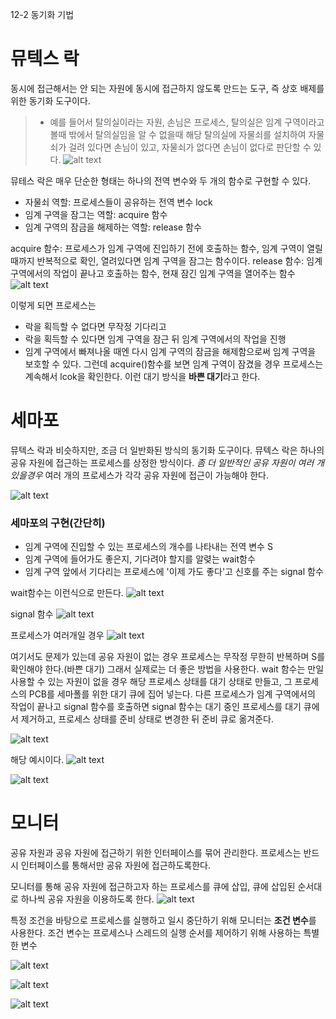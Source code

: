 12-2 동기화 기법

# 뮤텍스 락
동시에 접근해서는 안 되는 자원에 동시에 접근하지 않도록 만드는 도구, 즉 상호 배제를 위한 동기화 도구이다.

> - 예를 들어서 탈의실이라는 자원, 손님은 프로세스, 탈의실은 임계 구역이라고 볼때 밖에서 탈의실임을 알 수 없을때 해당 탈의실에 자물쇠를 설치하여 자물쇠가 걸려 있다면 손님이 있고, 자물쇠가 없다면 손님이 없다로 판단할 수 있다.
![alt text](<스크린샷 2024-04-01 224147.png>)

뮤테스 락은 매우 단순한 형태는 하나의 전역 변수와 두 개의 함수로 구현할 수 있다.
- 자물쇠 역할: 프로세스들이 공유하는 전역 변수 lock
- 임계 구역을 잠그는 역할: acquire 함수
- 임계 구역의 잠금을 해제하는 역할: release 함수

acquire 함수: 프로세스가 임계 구역에 진입하기 전에 호출하는 함수, 임계 구역이 열릴때까지 반복적으로 확인, 열려있다면 임계 구역을 잠그는 함수이다.
release 함수: 임계 구역에서의 작업이 끝나고 호출하는 함수, 현재 잠긴 임계 구역을 열어주는 함수
![alt text](<스크린샷 2024-04-01 225119.png>)

이렇게 되면 프로세스는
- 락을 획득할 수 없다면 무작정 기다리고
- 락을 획득할 수 있다면 임계 구역을 잠근 뒤 임계 구역에서의 작업을 진행
- 임계 구역에서 빠져나올 때엔 다시 임계 구역의 잠금을 해제함으로써 임계 구역을 보호할 수 있다.
그런데 acquire()함수를 보면 임계 구역이 잠겼을 경우 프로세스는 계속해서 lcok을 확인한다. 이런 대기 방식을 **바쁜 대기**라고 한다.

# 세마포
뮤텍스 락과 비슷하지만, 조금 더 일반화된  방식의 동기화 도구이다. 뮤텍스 락은 하나의 공유 자원에 접근하는 프로세스를 상정한 방식이다.
*좀 더 일반적인 공유 자원이 여러 개 있을경우* 여러 개의 프로세스가 각각 공유 자원에 접근이 가능해야 한다.

![alt text](<스크린샷 2024-04-01 225737.png>)

### 세마포의 구현(간단히)
- 임계 구역에 진입할 수 있는 프로세스의 개수를 나타내는 전역 변수 S
- 임계 구역에 들어가도 좋은지, 기다려야 할지를 알렺는 wait함수
- 임계 구역 앞에서 기다리는 프로세스에 '이제 가도 좋다'고 신호를 주는 signal 함수

wait함수는 이런식으로 만든다.
![alt text](<스크린샷 2024-04-01 230034.png>)

signal 함수
![alt text](<스크린샷 2024-04-01 230139.png>)

프로세스가 여러개일 경우
![alt text](<스크린샷 2024-04-01 230147.png>)

여기서도 문제가 있는데 공유 자원이 없는 경우 프로세스는 무작정 무한히 반복하며 S를 확인해야 한다.(바쁜 대기)
그래서 실제로는 더 좋은 방법을 사용한다. wait 함수는 만일 사용할 수 있는 자원이 없을 경우 해당 프로세스 상태를 대기 상태로 만들고, 그 프로세스의 PCB를 세마폴를 위한 대기 큐에 집어 넣는다. 다른 프로세스가 임계 구역에서의 작업이 끝나고 signal 함수를 호출하면 signal 함수는 대기 중인 프로세스를 대기 큐에서 제거하고, 프로세스 상태를 준비 상태로 변경한 뒤 준비 큐로 옮겨준다.

![alt text](<스크린샷 2024-04-01 230516.png>)

해당 예시이다.
![alt text](<스크린샷 2024-04-01 231722.png>)

![alt text](<스크린샷 2024-04-02 025926.png>)

# 모니터
공유 자원과 공유 자원에 접근하기 위한 인터페이스를 묶어 관리한다. 프로세스는 반드시 인터페이스를 통해서만 공유 자원에 접근하도록한다.

모니터를 통해 공유 자원에 접근하고자 하는 프로세스를 큐에 삽입, 큐에 삽입된 순서대로 하나씩 공유 자원을 이용하도록 한다.
![alt text](<스크린샷 2024-04-02 030349.png>)

특정 조건을 바탕으로 프로세스를 실행하고 일시 중단하기 위해 모니터는 **조건 변수**를 사용한다.
조건 변수는 프로세스나 스레드의 실행 순서를 제어하기 위해 사용하는 특별한 변수

![alt text](<스크린샷 2024-04-02 030448.png>)

![alt text](<스크린샷 2024-04-02 030625.png>)

![alt text](<스크린샷 2024-04-02 030641.png>)